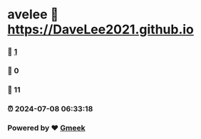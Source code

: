 # avelee :link: https://DaveLee2021.github.io 
### :page_facing_up: [1](https://DaveLee2021.github.io/tag.html) 
### :speech_balloon: 0 
### :hibiscus: 11 
### :alarm_clock: 2024-07-08 06:33:18 
### Powered by :heart: [Gmeek](https://github.com/Meekdai/Gmeek)
